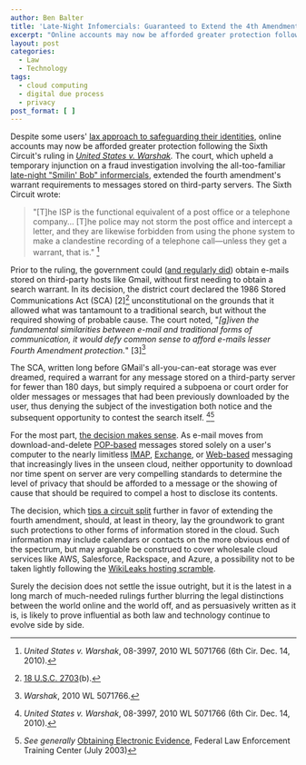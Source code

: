 ```yaml
---
author: Ben Balter
title: 'Late-Night Infomercials: Guaranteed to Extend the 4th Amendment or Your Money Back'
excerpt: "Online accounts may now be afforded greater protection following the Sixth Circuit's ruling in United States v. Warshak. The court, upholding a temporary injunction on e-mail searches extended the fourth amendment's warrant requirements to messages stored on third-party servers."
layout: post
categories:
  - Law
  - Technology
tags:
  - cloud computing
  - digital due process
  - privacy
post_format: [ ]
---
```

Despite some users' [lax approach to safeguarding their identities][1], online accounts may now be afforded greater protection following the Sixth Circuit's ruling in *[United States v. Warshak][2].* The court, which upheld a temporary injunction on a fraud investigation involving the all-too-familiar [late-night "Smilin' Bob" informercials][3], extended the fourth amendment's warrant requirements to messages stored on third-party servers. The Sixth Circuit wrote:

> "\[T\]he ISP is the functional equivalent of a post office or a telephone company… \[T\]he police may not storm the post office and intercept a letter, and they are likewise forbidden from using the phone system to make a clandestine recording of a telephone call—unless they get a warrant, that is." [^1]

Prior to the ruling, the government could ([and regularly did][5]) obtain e-mails stored on third-party hosts like Gmail, without first needing to obtain a search warrant. In its decision, the district court declared the 1986 Stored Communications Act (SCA) [2][^2] unconstitutional on the grounds that it allowed what was tantamount to a traditional search, but without the required showing of probable cause. The court noted, "*\[g\]iven the fundamental similarities between e-mail and traditional forms of communication, it would defy common sense to afford e-mails lesser Fourth Amendment protection.*" [3][^3]

The SCA, written long before GMail's all-you-can-eat storage was ever dreamed, required a warrant for any message stored on a third-party server for fewer than 180 days, but simply required a subpoena or court order for older messages or messages that had been previously downloaded by the user, thus denying the subject of the investigation both notice and the subsequent opportunity to contest the search itself. [^1][^4]

For the most part, [the decision makes sense][9]. As e-mail moves from download-and-delete [POP-based][10] messages stored solely on a user's computer to the nearly limitless [IMAP][11], [Exchange][12], or [Web-based][13] messaging that increasingly lives in the unseen cloud, neither opportunity to download nor time spent on server are very compelling standards to determine the level of privacy that should be afforded to a message or the showing of cause that should be required to compel a host to disclose its contents.

The decision, which [tips a circuit split][14] further in favor of extending the fourth amendment, should, at least in theory, lay the groundwork to grant such protections to other forms of information stored in the cloud.  Such information may include calendars or contacts on the more obvious end of the spectrum, but may arguable be construed to cover wholesale cloud services like AWS, Salesforce, Rackspace, and Azure, a possibility not to be taken lightly following the [WikiLeaks hosting scramble][15].

Surely the decision does not settle the issue outright, but it is the latest in a long march of much-needed rulings further blurring the legal distinctions between the world online and the world off, and as persuasively written as it is, is likely to prove influential as both law and technology continue to evolve side by side.


[^1]: *United States v. Warshak*, 08-3997, 2010 WL 5071766 (6th Cir. Dec. 14, 2010).
[^2]: [18 U.S.C. 2703][17](b). 
[^3]: *Warshak*, 2010 WL 5071766. 
[^4]: *See generally* [Obtaining Electronic Evidence][20], Federal Law Enforcement Training Center (July 2003)

 [1]: http://blogs.wsj.com/digits/2010/12/13/the-top-50-gawker-media-passwords/
 [2]: http://www.ca6.uscourts.gov/opinions.pdf/10a0377p-06.pdf
 [3]: http://blogs.forbes.com/kashmirhill/2010/12/15/your-email-now-warrants-greater-privacy-thanks-to-sex-pill-peddling-dude/
 [5]: http://www.google.com/transparencyreport/governmentrequests/
 [9]: http://ben.balter.com/2010/10/10/does-every-cloud-have-a-silver-lining/ "Does Every Cloud Have a Silver Lining?"
 [10]: http://en.wikipedia.org/wiki/Post_Office_Protocol
 [11]: http://en.wikipedia.org/wiki/Internet_Message_Access_Protocol
 [12]: http://en.wikipedia.org/wiki/Microsoft_Exchange_Server
 [13]: http://en.wikipedia.org/wiki/Webmail
 [14]: http://volokh.com/2010/12/14/sixth-circuit-rules-that-e-mail-protected-by-the-fourth-amendment-warrant-requirement/
 [15]: http://www.huffingtonpost.com/2010/12/01/wikileaks-website-loses-h_n_790526.html
 [17]: http://www.law.cornell.edu/uscode/18/usc_sec_18_00002703----000-.html
 [20]: http://docs.google.com/viewer?a=v&q=cache:IYzfdrim0owJ:www.fletc.gov/training/programs/legal-division/downloads-articles-and-faqs/downloads/other/obtaining_electronic.pdf/download+&hl=en&gl=us&pid=bl&srcid=ADGEESgpYeTPUFAijEyb4BnY4_wzFLwSJmRNv8yL2ZD8EkhQTjt7oXv9kELuYHG7A202xJ9_MGwvgVDwjviAEh0zW76gZQAbieBYwR6cnNUyD83txcScrGTU0qDUME590QPAMej6hmSy&sig=AHIEtbTf4jZconLMbkMO_hVK8xQ92bqZNQ